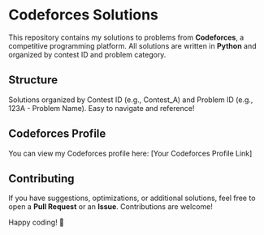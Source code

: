 # Codeforces Solutions

This repository contains my solutions to problems from **Codeforces**, a competitive programming platform. All solutions are written in **Python** and organized by contest ID and problem category.

## Structure
Solutions organized by Contest ID (e.g., Contest_A) and Problem ID (e.g., 123A - Problem Name). Easy to navigate and reference!

## Codeforces Profile
You can view my Codeforces profile here: [Your Codeforces Profile Link]

## Contributing
If you have suggestions, optimizations, or additional solutions, feel free to open a **Pull Request** or an **Issue**. Contributions are welcome!

Happy coding! 🚀

